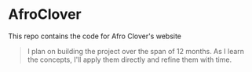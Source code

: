 # AfroClover
This repo contains the code for Afro Clover's website
> I plan on building the project over the span of 12 months. As I learn the concepts, I'll apply them directly and refine them with time.
